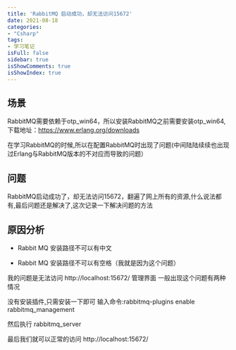 ```yaml
---
title: 'RabbitMQ 启动成功，却无法访问15672'
date: 2021-08-18
categories:
- "Csharp"
tags:
- 学习笔记
isFull: false 
sidebar: true
isShowComments: true
isShowIndex: true
---
```


## 场景

RabbitMQ需要依赖于otp_win64，所以安装RabbitMQ之前需要安装otp_win64,下载地址：https://www.erlang.org/downloads 

在学习RabbitMQ的时候,所以在配置RabbitMQ时出现了问题(中间陆陆续续也出现过Erlang与RabbitMQ版本的不对应而导致的问题）

## 问题

RabbitMQ启动成功了，却无法访问15672，翻遍了网上所有的资源,什么说法都有,最后问题还是解决了,这次记录一下解决问题的方法

## 原因分析

- Rabbit MQ 安装路径不可以有中文

- Rabbit MQ 安装路径不可以有空格（我就是因为这个问题）

我的问题是无法访问 http://localhost:15672/ 管理界面
一般出现这个问题有两种情况

没有安装插件,只需安装一下即可
输入命令:rabbitmq-plugins enable rabbitmq_management

然后执行 rabbitmq_server

最后我们就可以正常的访问 http://localhost:15672/







